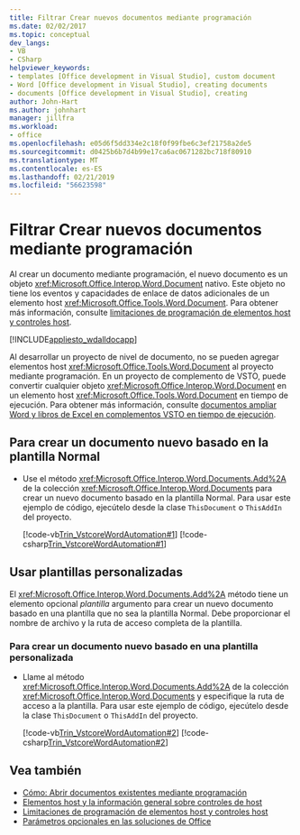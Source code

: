 ```yaml
---
title: Filtrar Crear nuevos documentos mediante programación
ms.date: 02/02/2017
ms.topic: conceptual
dev_langs:
- VB
- CSharp
helpviewer_keywords:
- templates [Office development in Visual Studio], custom document
- Word [Office development in Visual Studio], creating documents
- documents [Office development in Visual Studio], creating
author: John-Hart
ms.author: johnhart
manager: jillfra
ms.workload:
- office
ms.openlocfilehash: e05d6f5dd334e2c18f0f99fbe6c3ef21758a2de5
ms.sourcegitcommit: d0425b6b7d4b99e17ca6ac0671282bc718f80910
ms.translationtype: MT
ms.contentlocale: es-ES
ms.lasthandoff: 02/21/2019
ms.locfileid: "56623598"
---
```

# <a name="how-to-programmatically-create-new-documents"></a>Filtrar Crear nuevos documentos mediante programación
  Al crear un documento mediante programación, el nuevo documento es un objeto <xref:Microsoft.Office.Interop.Word.Document> nativo. Este objeto no tiene los eventos y capacidades de enlace de datos adicionales de un elemento host <xref:Microsoft.Office.Tools.Word.Document>. Para obtener más información, consulte [limitaciones de programación de elementos host y controles host](../vsto/programmatic-limitations-of-host-items-and-host-controls.md).

 [!INCLUDE[appliesto_wdalldocapp](../vsto/includes/appliesto-wdalldocapp-md.md)]

 Al desarrollar un proyecto de nivel de documento, no se pueden agregar elementos host <xref:Microsoft.Office.Tools.Word.Document> al proyecto mediante programación. En un proyecto de complemento de VSTO, puede convertir cualquier objeto <xref:Microsoft.Office.Interop.Word.Document> en un elemento host <xref:Microsoft.Office.Tools.Word.Document> en tiempo de ejecución. Para obtener más información, consulte [documentos ampliar Word y libros de Excel en complementos VSTO en tiempo de ejecución](../vsto/extending-word-documents-and-excel-workbooks-in-vsto-add-ins-at-run-time.md).

## <a name="to-create-a-new-document-based-on-the-normal-template"></a>Para crear un documento nuevo basado en la plantilla Normal

-   Use el método <xref:Microsoft.Office.Interop.Word.Documents.Add%2A> de la colección <xref:Microsoft.Office.Interop.Word.Documents> para crear un nuevo documento basado en la plantilla Normal. Para usar este ejemplo de código, ejecútelo desde la clase `ThisDocument` o `ThisAddIn` del proyecto.

     [!code-vb[Trin_VstcoreWordAutomation#1](../vsto/codesnippet/VisualBasic/Trin_VstcoreWordAutomationVB/ThisDocument.vb#1)]
     [!code-csharp[Trin_VstcoreWordAutomation#1](../vsto/codesnippet/CSharp/Trin_VstcoreWordAutomationCS/ThisDocument.cs#1)]

## <a name="use-custom-templates"></a>Usar plantillas personalizadas
 El <xref:Microsoft.Office.Interop.Word.Documents.Add%2A> método tiene un elemento opcional *plantilla* argumento para crear un nuevo documento basado en una plantilla que no sea la plantilla Normal. Debe proporcionar el nombre de archivo y la ruta de acceso completa de la plantilla.

### <a name="to-create-a-new-document-based-on-a-custom-template"></a>Para crear un documento nuevo basado en una plantilla personalizada

-   Llame al método <xref:Microsoft.Office.Interop.Word.Documents.Add%2A> de la colección <xref:Microsoft.Office.Interop.Word.Documents> y especifique la ruta de acceso a la plantilla. Para usar este ejemplo de código, ejecútelo desde la clase `ThisDocument` o `ThisAddIn` del proyecto.

     [!code-vb[Trin_VstcoreWordAutomation#2](../vsto/codesnippet/VisualBasic/Trin_VstcoreWordAutomationVB/ThisDocument.vb#2)]
     [!code-csharp[Trin_VstcoreWordAutomation#2](../vsto/codesnippet/CSharp/Trin_VstcoreWordAutomationCS/ThisDocument.cs#2)]

## <a name="see-also"></a>Vea también
- [Cómo: Abrir documentos existentes mediante programación](../vsto/how-to-programmatically-open-existing-documents.md)
- [Elementos host y la información general sobre controles de host](../vsto/host-items-and-host-controls-overview.md)
- [Limitaciones de programación de elementos host y controles host](../vsto/programmatic-limitations-of-host-items-and-host-controls.md)
- [Parámetros opcionales en las soluciones de Office](../vsto/optional-parameters-in-office-solutions.md)
